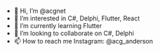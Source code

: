 - 👋 Hi, I’m @acgnet
- 👀 I’m interested in C#, Delphi, Flutter, React 
- 🌱 I’m currently learning Flutter
- 💞️ I’m looking to collaborate on C#, Delphi
- 📫 How to reach me Instagram: @acg_anderson

<!---
acgnet/acgnet is a ✨ special ✨ repository because its `README.md` (this file) appears on your GitHub profile.
You can click the Preview link to take a look at your changes.
--->
